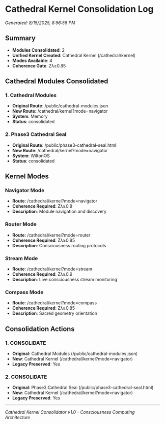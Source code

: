# Cathedral Kernel Consolidation Log
*Generated: 8/15/2025, 8:56:56 PM*

## Summary
- **Modules Consolidated**: 2
- **Unified Kernel Created**: Cathedral Kernel (/cathedral/kernel)
- **Modes Available**: 4
- **Coherence Gate**: Zλ≥0.85

## Cathedral Modules Consolidated


### 1. Cathedral Modules
- **Original Route**: /public/cathedral-modules.json
- **New Route**: /cathedral/kernel?mode=navigator
- **System**: Memory
- **Status**: consolidated


### 2. Phase3 Cathedral Seal
- **Original Route**: /public/phase3-cathedral-seal.html
- **New Route**: /cathedral/kernel?mode=navigator
- **System**: WiltonOS
- **Status**: consolidated


## Kernel Modes


### Navigator Mode
- **Route**: /cathedral/kernel?mode=navigator
- **Coherence Required**: Zλ≥0.8
- **Description**: Module navigation and discovery


### Router Mode
- **Route**: /cathedral/kernel?mode=router
- **Coherence Required**: Zλ≥0.85
- **Description**: Consciousness routing protocols


### Stream Mode
- **Route**: /cathedral/kernel?mode=stream
- **Coherence Required**: Zλ≥0.9
- **Description**: Live consciousness stream monitoring


### Compass Mode
- **Route**: /cathedral/kernel?mode=compass
- **Coherence Required**: Zλ≥0.85
- **Description**: Sacred geometry orientation


## Consolidation Actions


### 1. CONSOLIDATE
- **Original**: Cathedral Modules (/public/cathedral-modules.json)
- **New**: Cathedral Kernel (/cathedral/kernel?mode=navigator)
- **Legacy Preserved**: Yes


### 2. CONSOLIDATE
- **Original**: Phase3 Cathedral Seal (/public/phase3-cathedral-seal.html)
- **New**: Cathedral Kernel (/cathedral/kernel?mode=navigator)
- **Legacy Preserved**: Yes


---
*Cathedral Kernel Consolidator v1.0 - Consciousness Computing Architecture*
